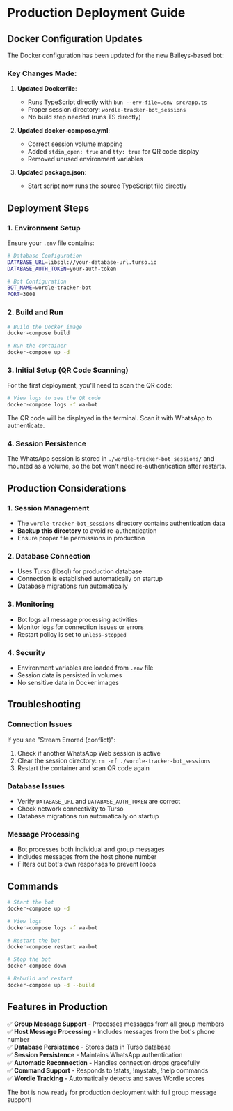 # Production Deployment Guide

## Docker Configuration Updates

The Docker configuration has been updated for the new Baileys-based bot:

### Key Changes Made:

1. **Updated Dockerfile**:
   - Runs TypeScript directly with `bun --env-file=.env src/app.ts`
   - Proper session directory: `wordle-tracker-bot_sessions`
   - No build step needed (runs TS directly)

2. **Updated docker-compose.yml**:
   - Correct session volume mapping
   - Added `stdin_open: true` and `tty: true` for QR code display
   - Removed unused environment variables

3. **Updated package.json**:
   - Start script now runs the source TypeScript file directly

## Deployment Steps

### 1. Environment Setup

Ensure your `.env` file contains:
```bash
# Database Configuration
DATABASE_URL=libsql://your-database-url.turso.io
DATABASE_AUTH_TOKEN=your-auth-token

# Bot Configuration
BOT_NAME=wordle-tracker-bot
PORT=3008
```

### 2. Build and Run

```bash
# Build the Docker image
docker-compose build

# Run the container
docker-compose up -d
```

### 3. Initial Setup (QR Code Scanning)

For the first deployment, you'll need to scan the QR code:

```bash
# View logs to see the QR code
docker-compose logs -f wa-bot
```

The QR code will be displayed in the terminal. Scan it with WhatsApp to authenticate.

### 4. Session Persistence

The WhatsApp session is stored in `./wordle-tracker-bot_sessions/` and mounted as a volume, so the bot won't need re-authentication after restarts.

## Production Considerations

### 1. Session Management
- The `wordle-tracker-bot_sessions` directory contains authentication data
- **Backup this directory** to avoid re-authentication
- Ensure proper file permissions in production

### 2. Database Connection
- Uses Turso (libsql) for production database
- Connection is established automatically on startup
- Database migrations run automatically

### 3. Monitoring
- Bot logs all message processing activities
- Monitor logs for connection issues or errors
- Restart policy is set to `unless-stopped`

### 4. Security
- Environment variables are loaded from `.env` file
- Session data is persisted in volumes
- No sensitive data in Docker images

## Troubleshooting

### Connection Issues
If you see "Stream Errored (conflict)":
1. Check if another WhatsApp Web session is active
2. Clear the session directory: `rm -rf ./wordle-tracker-bot_sessions`
3. Restart the container and scan QR code again

### Database Issues
- Verify `DATABASE_URL` and `DATABASE_AUTH_TOKEN` are correct
- Check network connectivity to Turso
- Database migrations run automatically on startup

### Message Processing
- Bot processes both individual and group messages
- Includes messages from the host phone number
- Filters out bot's own responses to prevent loops

## Commands

```bash
# Start the bot
docker-compose up -d

# View logs
docker-compose logs -f wa-bot

# Restart the bot
docker-compose restart wa-bot

# Stop the bot
docker-compose down

# Rebuild and restart
docker-compose up -d --build
```

## Features in Production

✅ **Group Message Support** - Processes messages from all group members  
✅ **Host Message Processing** - Includes messages from the bot's phone number  
✅ **Database Persistence** - Stores data in Turso database  
✅ **Session Persistence** - Maintains WhatsApp authentication  
✅ **Automatic Reconnection** - Handles connection drops gracefully  
✅ **Command Support** - Responds to !stats, !mystats, !help commands  
✅ **Wordle Tracking** - Automatically detects and saves Wordle scores  

The bot is now ready for production deployment with full group message support!